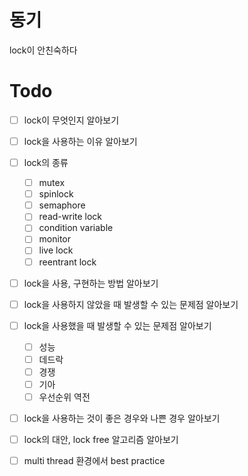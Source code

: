 # 동기
lock이 안친숙하다

# Todo
- [ ] lock이 무엇인지 알아보기
- [ ] lock을 사용하는 이유 알아보기
- [ ] lock의 종류
  - [ ] mutex
  - [ ] spinlock
  - [ ] semaphore
  - [ ] read-write lock
  - [ ] condition variable
  - [ ] monitor
  - [ ] live lock
  - [ ] reentrant lock
- [ ] lock을 사용, 구현하는 방법 알아보기
- [ ] lock을 사용하지 않았을 때 발생할 수 있는 문제점 알아보기
- [ ] lock을 사용했을 때 발생할 수 있는 문제점 알아보기
  - [ ] 성능
  - [ ] 데드락
  - [ ] 경쟁
  - [ ] 기아
  - [ ] 우선순위 역전
- [ ] lock을 사용하는 것이 좋은 경우와 나쁜 경우 알아보기
- [ ] lock의 대안, lock free 알고리즘 알아보기
- [ ] multi thread 환경에서 best practice


